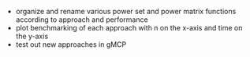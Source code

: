 - organize and rename various power set and power matrix functions according to approach and performance
- plot benchmarking of each approach with n on the x-axis and time on the y-axis
- test out new approaches in gMCP

